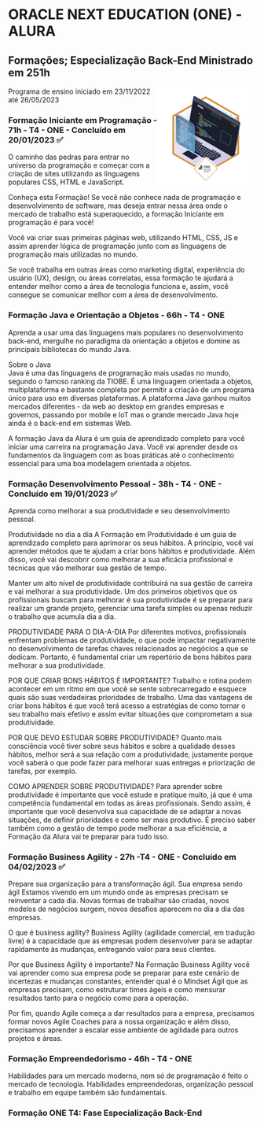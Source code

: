 <h1>ORACLE NEXT EDUCATION (ONE) - ALURA</h1>

<h2>Formações; Especialização Back-End Ministrado em 251h</h2><img src="IMG_2303.png" width="200" align="right">
Programa de ensino iniciado em 23/11/2022 até 26/05/2023

<h3>Formação Iniciante em Programação - 71h - T4 - ONE - Concluído em 20/01/2023 ✅</h3>
O caminho das pedras para entrar no universo da programação e começar com a criação de sites utilizando as linguagens populares CSS, HTML e JavaScript.

Conheça esta Formação!
Se você não conhece nada de programação e desenvolvimento de software, mas deseja entrar nessa área onde o mercado de trabalho está superaquecido, a formação Iniciante em programação é para você!

Você vai criar suas primeiras páginas web, utilizando HTML, CSS, JS e assim aprender lógica de programação junto com as linguagens de programação mais utilizadas no mundo.

Se você trabalha em outras áreas como marketing digital, experiência do usuário (UX), design, ou áreas correlatas, essa formação te ajudará a entender melhor como a área de tecnologia funciona e, assim, você consegue se comunicar melhor com a área de desenvolvimento.

<h3>Formação Java e Orientação a Objetos - 66h - T4 - ONE</h3>
<p>Aprenda a usar uma das linguagens mais populares no desenvolvimento back-end, mergulhe no paradigma da orientação a objetos e domine as principais bibliotecas do mundo Java.</p>

Sobre o Java<br>
Java é uma das linguagens de programação mais usadas no mundo, segundo o famoso ranking da TIOBE. É uma linguagem orientada a objetos, multiplataforma e bastante completa por permitir a criação de um programa único para uso em diversas plataformas. A plataforma Java ganhou muitos mercados diferentes - da web ao desktop em grandes empresas e governos, passando por mobile e IoT mas o grande mercado Java hoje ainda é o back-end em sistemas Web.

A formação Java da Alura é um guia de aprendizado completo para você iniciar uma carreira na programação Java. Você vai aprender desde os fundamentos da linguagem com as boas práticas até o conhecimento essencial para uma boa modelagem orientada a objetos.

<h3>Formação Desenvolvimento Pessoal - 38h - T4 - ONE - Concluído em 19/01/2023 ✅</h3>
Aprenda como melhorar a sua produtividade e seu desenvolvimento pessoal.

Produtividade no dia a dia
A Formação em Produtividade é um guia de aprendizado completo para aprimorar os seus hábitos. A princípio, você vai aprender métodos que te ajudam a criar bons hábitos e produtividade. Além disso, você vai descobrir como melhorar a sua eficácia profissional e técnicas que vão melhorar sua gestão de tempo.

Manter um alto nível de produtividade contribuirá na sua gestão de carreira e vai melhorar a sua produtividade. Um dos primeiros objetivos que os profissionais buscam para melhorar é sua produtividade é se preparar para realizar um grande projeto, gerenciar uma tarefa simples ou apenas reduzir o trabalho que acumula dia a dia.

PRODUTIVIDADE PARA O DIA-A-DIA
Por diferentes motivos, profissionais enfrentam problemas de produtividade, o que pode impactar negativamente no desenvolvimento de tarefas chaves relacionados ao negócios a que se dedicam. Portanto, é fundamental criar um repertório de bons hábitos para melhorar a sua produtividade.

POR QUE CRIAR BONS HÁBITOS É IMPORTANTE?
Trabalho e rotina podem acontecer em um ritmo em que você se sente sobrecarregado e esquece quais são suas verdadeiras prioridades de trabalho. Uma das vantagens de criar bons hábitos é que você terá acesso a estratégias de como tornar o seu trabalho mais efetivo e assim evitar situações que comprometam a sua produtividade.

POR QUE DEVO ESTUDAR SOBRE PRODUTIVIDADE?
Quanto mais consciência você tiver sobre seus hábitos e sobre a qualidade desses hábitos, melhor será a sua relação com a produtividade, justamente porque você saberá o que pode fazer para melhorar suas entregas e priorização de tarefas, por exemplo.

COMO APRENDER SOBRE PRODUTIVIDADE?
Para aprender sobre produtividade é importante que você estude e pratique muito, já que é uma competência fundamental em todas as áreas profissionais. Sendo assim, é importante que você desenvolva sua capacidade de se adaptar a novas situações, de definir prioridades e como ser mais produtivo. É preciso saber também como a gestão de tempo pode melhorar a sua eficiência, a Formação da Alura vai te preparar para tudo isso.

<h3>Formação Business Agility - 27h -T4 - ONE - Concluído em 04/02/2023 ✅</h3>
Prepare sua organização para a transformação ágil.
Sua empresa sendo ágil
Estamos vivendo em um mundo onde as empresas precisam se reinventar a cada dia. Novas formas de trabalhar são criadas, novos modelos de negócios surgem, novos desafios aparecem no dia a dia das empresas.

O que é business agility?
Business Agility (agilidade comercial, em tradução livre) é a capacidade que as empresas podem desenvolver para se adaptar rapidamente às mudanças, entregando valor para seus clientes.

Por que Business Agility é importante?
Na Formação Business Agility você vai aprender como sua empresa pode se preparar para este cenário de incertezas e mudanças constantes, entender qual é o Mindset Ágil que as empresas precisam, como estruturar times ágeis e como mensurar resultados tanto para o negócio como para a operação.

Por fim, quando Agile começa a dar resultados para a empresa, precisamos formar novos Agile Coaches para a nossa organização e além disso, precisamos aprender a escalar esse ambiente de agilidade para outros projetos e áreas.

<h3>Formação Empreendedorismo - 46h - T4 - ONE</h3>
Habilidades para um mercado moderno, nem só de programação é feito o mercado de tecnologia.
Habilidades empreendedoras, organização pessoal e trabalho em equipe também são fundamentais.

<h3>Formação ONE T4: Fase Especialização Back-End</h3>

